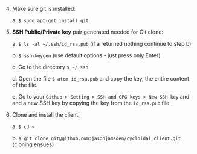 4. Make sure git is installed:

    a. `$ sudo apt-get install git`
    
    
6. **SSH Public/Private key** pair generated needed for Git clone:

    a. `$ ls -al ~/.ssh/id_rsa.pub`
        (if a returned nothing continue to step b)

    b. `$ ssh-keygen` (use default options - just press only Enter)

    c. Go to the directory `$ ~/.ssh`
    
    d. Open the file `$ atom id_rsa.pub` and copy the key, the entire content of the file.
    
    e. Go to your `Github > Setting > SSH and GPG keys > New SSH key` and and a new SSH key by copying the key from the `id_rsa.pub` file.  

7. Clone and install the client:

    a. `$ cd ~`

    b. `$ git clone git@github.com:jasonjamsden/cycloidal_client.git`
        (cloning ensues)


